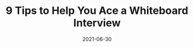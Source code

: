 ---
date: 2021-06-30
publisher: codecademy
tags:
  - career
  - interviewing
  - tips
target_url: https://www.codecademy.com/resources/blog/whiteboard-interview-tips/
title: 9 Tips to Help You Ace a Whiteboard Interview
---
